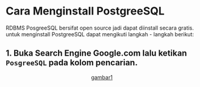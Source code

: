 # Cara Menginstall PostgreeSQL

RDBMS PosgreeSQL bersifat open source jadi dapat diinstall secara gratis. untuk menginstall PostgreeSQL dapat mengikuti langkah - langkah berikut:

## 1. Buka Search Engine Google.com lalu ketikan `PosgreeSQL` pada kolom pencarian.

<div align='center'>
  
[gambar1]('https://github.com/indracahyaramdani/PostgreeSQL-Zero-to-Hero/blob/fe2a47f4c3b9c684a6948e1fb4409508158c8921/image/img1.PNG')  
  
</div>
